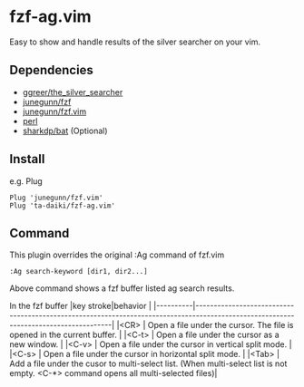 # fzf-ag.vim
Easy to show and handle results of the silver searcher on your vim.

## Dependencies
- [ggreer/the_silver_searcher](https://github.com/ggreer/the_silver_searcher)
- [junegunn/fzf](https://github.com/junegunn/fzf)
- [junegunn/fzf.vim](https://github.com/junegunn/fzf.vim)
- [perl](https://www.perl.org/)
- [sharkdp/bat](https://github.com/sharkdp/bat) (Optional)

## Install
e.g. Plug
```vim
Plug 'junegunn/fzf.vim'
Plug 'ta-daiki/fzf-ag.vim'
```

## Command
This plugin overrides the original :Ag command of fzf.vim

```vim
:Ag search-keyword [dir1, dir2...]
```

Above command shows a fzf buffer listed ag search results.

In the fzf buffer
|key stroke|behavior                                                                                                                             |
|----------|-------------------------------------------------------------------------------------------------------------------------------------|
|\<CR\>    | Open a file under the cursor. The file is opened in the current buffer.                                                             |
|\<C-t\>   | Open a file under the cursor as a new window.                                                                                       |
|\<C-v\>   | Open a file under the cursor in vertical split mode.                                                                                |
|\<C-s\>   | Open a file under the cursor in horizontal split mode.                                                                              |
|\<Tab\>   | Add a file under the cusor to multi-select list. (When multi-select list is not empty. <C-*> command opens all multi-selected files)|
